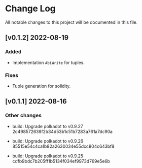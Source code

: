 # Change Log

All notable changes to this project will be documented in this file.

<!-- bureaucrate goes here -->
## [v0.1.2] 2022-08-19

### Added

 - Implementation `AbiWrite` for tuples.

 ### Fixes

 - Tuple generation for solidity.

## [v0.1.1] 2022-08-16

### Other changes

- build: Upgrade polkadot to v0.9.27 2c498572636f2b34d53b1c51b7283a761a7dc90a

- build: Upgrade polkadot to v0.9.26 85515e54c4ca1b82a2630034e55dcc804c643bf8

- build: Upgrade polkadot to v0.9.25 cdfb9bdc7b205ff1b5134f034ef9973d769e5e6b